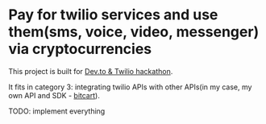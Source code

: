 # Pay for twilio services and use them(sms, voice, video, messenger) via cryptocurrencies

This project is built for [Dev.to & Twilio hackathon](https://dev.to/devteam/announcing-the-twilio-hackathon-on-dev-2lh8).

It fits in category 3: integrating twilio APIs with other APIs(in my case, my own API and SDK - [bitcart](https://github.com/MrNaif2018/bitcart)).

TODO: implement everything